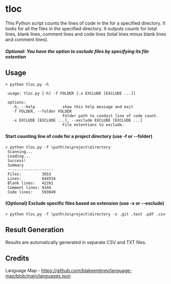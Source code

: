 # tloc
This Python script counts the lines of code in the for a specified directory. It looks for all the files in the specified directory. It outputs counts for total lines, blank lines, comment lines and code lines
(total lines minus blank lines and comment lines).
##### Optional: You have the option to exclude files by specifying its file extention

## Usage
```
> python tloc.py -h

 usage: tloc.py [-h] -f FOLDER [-x EXCLUDE [EXCLUDE ...]]

 options:
   -h, --help            show this help message and exit
   -f FOLDER, --folder FOLDER
                         Folder path to conduct line of code count.
   -x EXCLUDE [EXCLUDE ...], --exclude EXCLUDE [EXCLUDE ...]
                         File extentions to exclude.
```
#### Start counting line of code for a project directory (use -f or --folder)
```
> python tloc.py -f \path\to\project\directory
 Scanning...
 Loading...
 Success!
 Summary
 --------------------
 Files:         3653
 Lines:         644554
 Blank lines:   42261
 Comment lines: 9244
 Code lines:    593049
```
#### (Optional) Exclude specific files based on extension (use -x or --exclude)
```
> python tloc.py -f \path\to\project\directory -x .git .test .pdf .csv
```
## Result Generation
Results are automatically generated in separate CSV and TXT files.

## Credits
Language Map - https://github.com/blakeembrey/language-map/blob/main/languages.json



